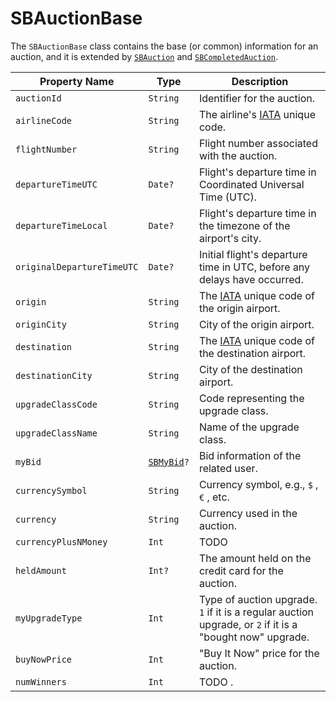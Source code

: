 # SBAuctionBase

The `SBAuctionBase` class contains the base (or common) information for an auction, and it is extended by [`SBAuction`](object-model/sbauction) and [`SBCompletedAuction`](object-model/sbcompletedauction).

| **Property Name**          | **Type**                                      | **Description**                                                                                          |
|----------------------------|-----------------------------------------------|----------------------------------------------------------------------------------------------------------|
| `auctionId`                | `String`                                      | Identifier for the auction.                                                                              |
| `airlineCode`              | `String`                                      | The airline's [IATA](https://www.iata.org/) unique code.                                                 |
| `flightNumber`             | `String`                                      | Flight number associated with the auction.                                                               |
| `departureTimeUTC`         | `Date?`                                       | Flight's departure time in Coordinated Universal Time (UTC).                                             |
| `departureTimeLocal`       | `Date?`                                       | Flight's departure time in the timezone of the airport's city.                                           |
| `originalDepartureTimeUTC` | `Date?`                                       | Initial flight's departure time in UTC, before any delays have occurred.                                 |
| `origin`                   | `String`                                      | The [IATA](https://www.iata.org/) unique code of the origin airport.                                     |
| `originCity`               | `String`                                      | City of the origin airport.                                                                              |
| `destination`              | `String`                                      | The [IATA](https://www.iata.org/) unique code of the destination airport.                                |
| `destinationCity`          | `String`                                      | City of the destination airport.                                                                         |
| `upgradeClassCode`         | `String`                                      | Code representing the upgrade class.                                                                     |
| `upgradeClassName`         | `String`                                      | Name of the upgrade class.                                                                               |
| `myBid`                    | <code>[SBMyBid](object-model/sbmybid)?</code> | Bid information of the related user.                                                                     |
| `currencySymbol`           | `String`                                      | Currency symbol, e.g., `$` , `€` , etc.                                                                  |
| `currency`                 | `String`                                      | Currency used in the auction.                                                                            |
| `currencyPlusNMoney`       | `Int`                                         | TODO                                                                                                     |
| `heldAmount`               | `Int?`                                        | The amount held on the credit card for the auction.                                                      |
| `myUpgradeType`            | `Int`                                         | Type of auction upgrade. `1` if it is a regular auction upgrade, or `2` if it is a "bought now" upgrade. |
| `buyNowPrice`              | `Int`                                         | "Buy It Now" price for the auction.                                                                      |
| `numWinners`               | `Int`                                         | TODO                              .                                                                      |
